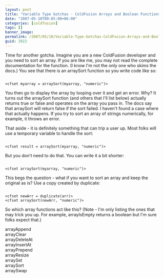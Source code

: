 ```yaml
---
layout: post
title: "Variable Type Gotchas - ColdFusion Arrays and Boolean Functions"
date: "2007-05-10T09:05:00+06:00"
categories: [coldfusion]
tags: []
banner_image: 
permalink: /2007/05/10/Variable-Type-Gotchas-ColdFusion-Arrays-and-Boolean-Functions
guid: 2022
---
```


Time for another gotcha. Imagine you are a new ColdFusion developer and you need to sort an array. If you are like me, you may not read the complete documentation for the function. (I know I'm not the only one who skims the docs.) You see that there is an arraySort function so you write code like so:

<code>
&lt;cfset myarray = arraySort(myarray, "numeric")&gt;
</code>

You then go to display the array by looping over it and get an error. Why? It turns out the arraySort function (and others that I'll list below) actually returns true or false and operates on the array you pass in. The docs say that arraySort will return false if the sort failed. I haven't found a case where that actually happens. If you try to sort an array of strings numerically, for example, it throws an error.

That aside - it is definitely something that can trip a user up. Most folks will use a temporary variable to handle the sort:

<code>
&lt;cfset result = arraySort(myarray, "numeric")&gt;
</code>

But you don't need to do that. You can write it a bit shorter:

<code>
&lt;cfset arraySort(myarray, "numeric")&gt;
</code>

This begs the question - what if you want to sort an array and keep the original as is? Use a copy created by duplicate:

<code>
&lt;cfset newArr = duplicate(arr)&gt;
&lt;cfset arraySort(newArr, "numeric")&gt;
</code>

So which array functions act like this? (Note - I'm only listing the ones that may trick you up. For example, arrayIsEmpty returns a boolean but I'm sure folks expect that.)

arrayAppend<br>
arrayClear<br>
arrayDeleteAt<br>
arrayInsertAt<br>
arrayPrepend<br>
arrayResize<br>
arraySet<br>
arraySort<br>
arraySwap<br>